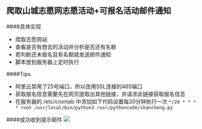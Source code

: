 爬取山城志愿网志愿活动+可报名活动邮件通知
-------------------------------

####具体实现
* 爬取志愿网站
* 查看是否有想去的活动并分析是否还有名额
* 若判断还未报名且有名额就发送邮件通知
* 脚本放到服务器上定时执行

####Tips
* 阿里云禁用了25号端口，所以改用SSL连接的465端口
* 获取报名信息需要先在网页提取出其他链接，并请求此链接获取报名信息
* 在服务器的 /etc/crontab 中添加如下代码设置每20分钟执行一次
`*/20 * * * * root /usr/local/bin/python3 /usr/pythoncode/shancheng.py`


####成功收到提示邮件
![](https://i.imgur.com/DCx87nC.png)